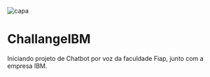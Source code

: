 ![capa](https://user-images.githubusercontent.com/47859496/60742007-f0041200-9f41-11e9-8231-8ec07910498a.png)
# ChallangeIBM
Iniciando projeto de Chatbot por voz da faculdade Fiap, junto com a empresa IBM.
